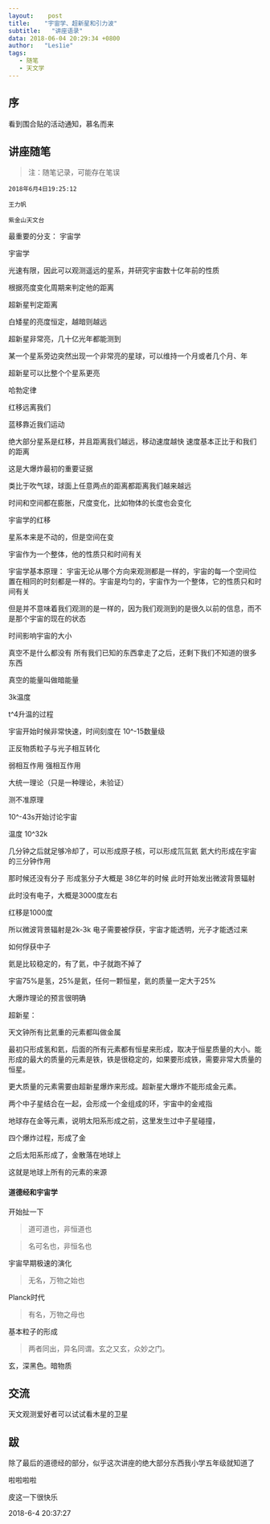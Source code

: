 ```yaml
---
layout:    post
title:    "宇宙学、超新星和引力波"
subtitle:   "讲座语录"
data: 2018-06-04 20:29:34 +0800
author:   "Les1ie"
tags:
   - 随笔
   - 天文学
---
```

## 序
看到围合贴的活动通知，慕名而来


## 讲座随笔
> 注：随笔记录，可能存在笔误

```
2018年6月4日19:25:12

王力帆

紫金山天文台
```

最重要的分支： 宇宙学

宇宙学

光速有限，因此可以观测遥远的星系，并研究宇宙数十亿年前的性质

根据亮度变化周期来判定他的距离

超新星判定距离

白矮星的亮度恒定，越暗则越远

超新星非常亮，几十亿光年都能测到

某一个星系旁边突然出现一个非常亮的星球，可以维持一个月或者几个月、年

超新星可以比整个个星系更亮

哈勃定律

红移远离我们

蓝移靠近我们运动

绝大部分星系是红移，并且距离我们越远，移动速度越快  速度基本正比于和我们的距离

这是大爆炸最初的重要证据

类比于吹气球，球面上任意两点的距离都距离我们越来越远

时间和空间都在膨胀，尺度变化，比如物体的长度也会变化

宇宙学的红移

星系本来是不动的，但是空间在变

宇宙作为一个整体，他的性质只和时间有关

宇宙学基本原理： 宇宙无论从哪个方向来观测都是一样的，宇宙的每一个空间位置在相同的时刻都是一样的。宇宙是均匀的，宇宙作为一个整体，它的性质只和时间有关

但是并不意味着我们观测的是一样的，因为我们观测到的是很久以前的信息，而不是那个宇宙的现在的状态

时间影响宇宙的大小

真空不是什么都没有 所有我们已知的东西拿走了之后，还剩下我们不知道的很多东西

真空的能量叫做暗能量

3k温度

t^4升温的过程

宇宙开始时候非常快速，时间刻度在 10^-15数量级

正反物质粒子与光子相互转化

弱相互作用 强相互作用

大统一理论（只是一种理论，未验证）

测不准原理

10^-43s开始讨论宇宙

温度 10^32k

几分钟之后就足够冷却了，可以形成原子核，可以形成氘氚氦
氦大约形成在宇宙的三分钟作用

那时候还没有分子
形成氢分子大概是 38亿年的时候
此时开始发出微波背景辐射

此时没有电子，大概是3000度左右

红移是1000度

所以微波背景辐射是2k-3k
电子需要被俘获，宇宙才能透明，光子才能透过来

如何俘获中子

氦是比较稳定的，有了氦，中子就跑不掉了

宇宙75%是氢，25%是氦，任何一颗恒星，氦的质量一定大于25%

大爆炸理论的预言很明确

超新星：

天文钟所有比氦重的元素都叫做金属

最初只形成氢和氦，后面的所有元素都有恒星来形成，取决于恒星质量的大小。能形成的最大的质量的元素是铁，铁是很稳定的，如果要形成铁，需要非常大质量的恒星。

更大质量的元素需要由超新星爆炸来形成。超新星大爆炸不能形成金元素。

两个中子星结合在一起，会形成一个金组成的环，宇宙中的金戒指

地球存在金等元素，说明太阳系形成之前，这里发生过中子星碰撞，

四个爆炸过程，形成了金

之后太阳系形成了，金散落在地球上

这就是地球上所有的元素的来源


#### 道德经和宇宙学

开始扯一下

> 道可道也，非恒道也

> 名可名也，非恒名也

宇宙早期极速的演化

> 无名，万物之始也

Planck时代


> 有名，万物之母也

基本粒子的形成


> 两者同出，异名同谓。玄之又玄，众妙之门。

玄，深黑色。暗物质



## 交流

天文观测爱好者可以试试看木星的卫星

## 跋

除了最后的道德经的部分，似乎这次讲座的绝大部分东西我小学五年级就知道了

啦啦啦啦

皮这一下很快乐

2018-6-4 20:37:27

